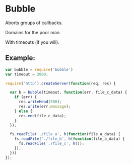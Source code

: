 # Bubble

Aborts groups of callbacks.

Domains for the poor man.

With timeouts (if you will).

## Example:


```javascript
var bubble = require('bubble')
var timeout = 2000;

require('http').createServer(function(req, res) {

  var b = bubble(timeout, function(err, file_c_data) {
    if (err) {
      res.writeHead(500);
      res.write(err.message);
    } else {
      res.end(file_c_data);
    }
  });

  fs.readFile('./file_a', h(function(file_a_data) {
    fs.readFile('./file_b', h(function(file_b_data) {
      fs.readFile('./file_c', h());
    });
  }))
});
```